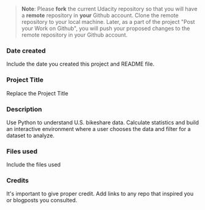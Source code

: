 >**Note**: Please **fork** the current Udacity repository so that you will have a **remote** repository in **your** Github account. Clone the remote repository to your local machine. Later, as a part of the project "Post your Work on Github", you will push your proposed changes to the remote repository in your Github account.

### Date created
Include the date you created this project and README file.

### Project Title
Replace the Project Title

### Description
Use Python to understand U.S. bikeshare data. Calculate statistics and build an interactive environment where a user chooses the data and filter for a dataset to analyze.
### Files used
Include the files used

### Credits
It's important to give proper credit. Add links to any repo that inspired you or blogposts you consulted.

